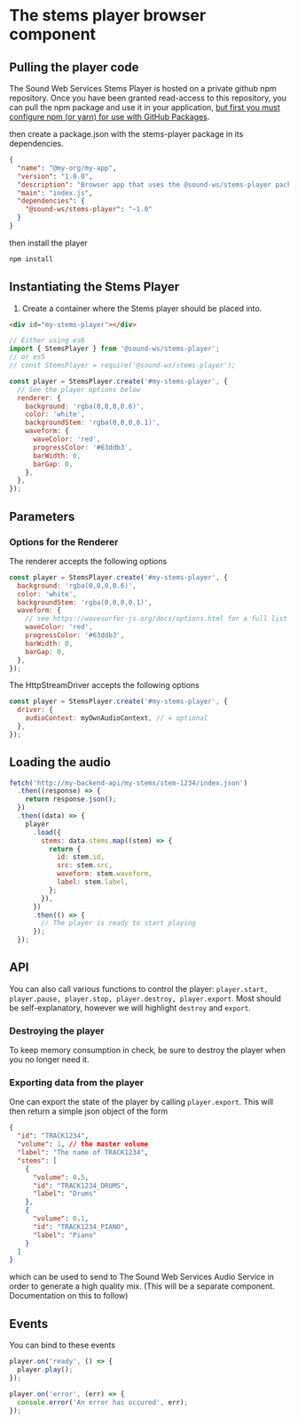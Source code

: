 # The stems player browser component

## Pulling the player code

The Sound Web Services Stems Player is hosted on a private github npm repository. Once you have been granted read-access to this repository, you can pull the npm package and use it in your application, [but first you must configure npm (or yarn) for use with GitHub Packages](https://help.github.com/en/packages/using-github-packages-with-your-projects-ecosystem/configuring-npm-for-use-with-github-packages).

then create a package.json with the stems-player package in its dependencies.

```json
{
  "name": "@my-org/my-app",
  "version": "1.0.0",
  "description": "Browser app that uses the @sound-ws/stems-player package",
  "main": "index.js",
  "dependencies": {
    "@sound-ws/stems-player": "~1.0"
  }
}
```

then install the player

```sh
npm install
```

## Instantiating the Stems Player

1. Create a container where the Stems player should be placed into.

```html
<div id="my-stems-player"></div>
```

```js
// Either using es6
import { StemsPlayer } from '@sound-ws/stems-player';
// or es5
// const StemsPlayer = require('@sound-ws/stems-player');

const player = StemsPlayer.create('#my-stems-player', {
  // See the player options below
  renderer: {
    background: 'rgba(0,0,0,0.6)',
    color: 'white',
    backgroundStem: 'rgba(0,0,0,0.1)',
    waveform: {
      waveColor: 'red',
      progressColor: '#63ddb3',
      barWidth: 0,
      barGap: 0,
    },
  },
});
```

## Parameters

### Options for the Renderer

The renderer accepts the following options

```js
const player = StemsPlayer.create('#my-stems-player', {
  background: 'rgba(0,0,0,0.6)',
  color: 'white',
  backgroundStem: 'rgba(0,0,0,0.1)',
  waveform: {
    // see https://wavesurfer-js.org/docs/options.html for a full list of parameters
    waveColor: 'red',
    progressColor: '#63ddb3',
    barWidth: 0,
    barGap: 0,
  },
});
```

The HttpStreamDriver accepts the following options

```js
const player = StemsPlayer.create('#my-stems-player', {
  driver: {
    audioContext: myOwnAudioContext, // = optional
  },
});
```

## Loading the audio

```js
fetch('http://my-backend-api/my-stems/stem-1234/index.json')
  .then((response) => {
    return response.json();
  })
  .then((data) => {
    player
      .load({
        stems: data.stems.map((stem) => {
          return {
            id: stem.id,
            src: stem.src,
            waveform: stem.waveform,
            label: stem.label,
          };
        }),
      })
      .then(() => {
        // The player is ready to start playing
      });
  });
```

## API

You can also call various functions to control the player: `player.start, player.pause, player.stop, player.destroy, player.export`. Most should be self-explanatory, however we will highlight `destroy` and `export`.

### Destroying the player

To keep memory consumption in check, be sure to destroy the player when you no longer need it.

### Exporting data from the player

One can export the state of the player by calling `player.export`. This will then return a simple json object of the form

```json
{
  "id": "TRACK1234",
  "volume": 1, // the master volume
  "label": "The name of TRACK1234",
  "stems": [
    {
      "volume": 0.5,
      "id": "TRACK1234_DRUMS",
      "label": "Drums"
    },
    {
      "volume": 0.1,
      "id": "TRACK1234_PIANO",
      "label": "Piano"
    }
  ]
}
```

which can be used to send to The Sound Web Services Audio Service in order to generate a high quality mix. (This will be a separate component. Documentation on this to follow)

## Events

You can bind to these events

```js
player.on('ready', () => {
  player.play();
});

player.on('error', (err) => {
  console.error('An error has occured', err);
});
```
